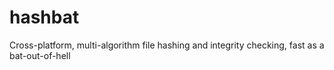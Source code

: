 # hashbat

Cross-platform, multi-algorithm file hashing and integrity checking, fast as a bat-out-of-hell
